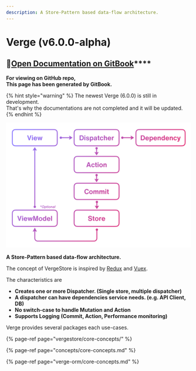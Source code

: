 ```yaml
---
description: A Store-Pattern based data-flow architecture.
---
```


# Verge \(v6.0.0-alpha\)

## 📖[**Open Documentation on GitBook**](https://muukii-app.gitbook.io/verge/)\*\*\*\*

**For viewing on GitHub repo,  
This page has been generated by GitBook.**

{% hint style="warning" %}
The newest Verge \(6.0.0\) is still in development.  
That's why the documentations are not completed and it will be updated.
{% endhint %}

![Data flow](.gitbook/assets/loop-2x.png)

**A Store-Pattern based data-flow architecture.**

The concept of VergeStore is inspired by [Redux](https://redux.js.org/) and [Vuex](https://vuex.vuejs.org/).

The characteristics are

* **Creates one or more Dispatcher. \(Single store, multiple dispatcher\)**
* **A dispatcher can have dependencies service needs. \(e.g. API Client, DB\)**
* **No switch-case to handle Mutation and Action**
* **Supports Logging \(Commit, Action, Performance monitoring\)**

Verge provides several packages each use-cases.

{% page-ref page="vergestore/core-concepts/" %}

{% page-ref page="concepts/core-concepts.md" %}

{% page-ref page="verge-orm/core-concepts.md" %}



